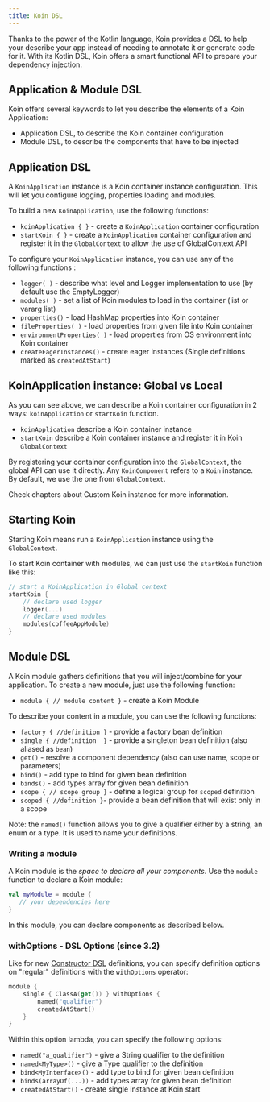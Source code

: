 ```yaml
---
title: Koin DSL
---
```


Thanks to the power of the Kotlin language, Koin provides a DSL to help your describe your app instead of needing to annotate it or generate code for it. With its Kotlin DSL, Koin offers a smart functional API to prepare your dependency injection.

## Application & Module DSL

Koin offers several keywords to let you describe the elements of a Koin Application:

- Application DSL, to describe the Koin container configuration
- Module DSL, to describe the components that have to be injected

## Application DSL

A `KoinApplication` instance is a Koin container instance configuration. This will let you configure logging, properties loading and modules.

To build a new `KoinApplication`, use the following functions:

* `koinApplication { }` - create a `KoinApplication` container configuration 
* `startKoin { }` - create a `KoinApplication` container configuration and register it in the `GlobalContext` to allow the use of GlobalContext API

To configure your `KoinApplication` instance, you can use any of the following functions :

* `logger( )` - describe what level and Logger implementation to use (by default use the EmptyLogger)
* `modules( )` - set a list of Koin modules to load in the container (list or vararg list)
* `properties()` - load HashMap properties into Koin container
* `fileProperties( )` - load properties from given file into Koin container
* `environmentProperties( )` - load properties from OS environment into Koin container
* `createEagerInstances()` - create eager instances (Single definitions marked as `createdAtStart`)

## KoinApplication instance: Global vs Local

As you can see above, we can describe a Koin container configuration in 2 ways: `koinApplication` or `startKoin` function. 

- `koinApplication` describe a Koin container instance
- `startKoin` describe a Koin container instance and register it in Koin `GlobalContext`

By registering your container configuration into the `GlobalContext`, the global API can use it directly. Any `KoinComponent` refers to a `Koin` instance. By default, we use the one from `GlobalContext`.

Check chapters about Custom Koin instance for more information.

## Starting Koin

Starting Koin means run a `KoinApplication` instance using the `GlobalContext`.

To start Koin container with modules, we can just use the `startKoin` function like this:

```kotlin
// start a KoinApplication in Global context
startKoin {
    // declare used logger
    logger(...)
    // declare used modules
    modules(coffeeAppModule)
}
```

## Module DSL

A Koin module gathers definitions that you will inject/combine for your application. To create a new module, just use the following function:

* `module { // module content }` - create a Koin Module

To describe your content in a module, you can use the following functions:

* `factory { //definition }` - provide a factory bean definition
* `single { //definition  }` - provide a singleton bean definition (also aliased as `bean`)
* `get()` - resolve a component dependency (also can use name, scope or parameters)
* `bind()` - add type to bind for given bean definition
* `binds()` - add types array for given bean definition
* `scope { // scope group }` - define a logical group for `scoped` definition 
* `scoped { //definition }`- provide a bean definition that will exist only in a scope

Note: the `named()` function allows you to give a qualifier either by a string, an enum or a type. It is used to name your definitions.

### Writing a module

A Koin module is the *space to declare all your components*. Use the `module` function to declare a Koin module:

```kotlin
val myModule = module {
   // your dependencies here
}
```

In this module, you can declare components as described below.

### withOptions - DSL Options (since 3.2)

Like for new [Constructor DSL](./dsl-update.md) definitions, you can specify definition options on "regular" definitions with
the `withOptions` operator:

```kotlin
module {
    single { ClassA(get()) } withOptions { 
        named("qualifier")
        createdAtStart()
    }
}
```

Within this option lambda, you can specify the following options:

* `named("a_qualifier")` - give a String qualifier to the definition
* `named<MyType>()` - give a Type qualifier to the definition
* `bind<MyInterface>()` - add type to bind for given bean definition
* `binds(arrayOf(...))` - add types array for given bean definition
* `createdAtStart()` - create single instance at Koin start
